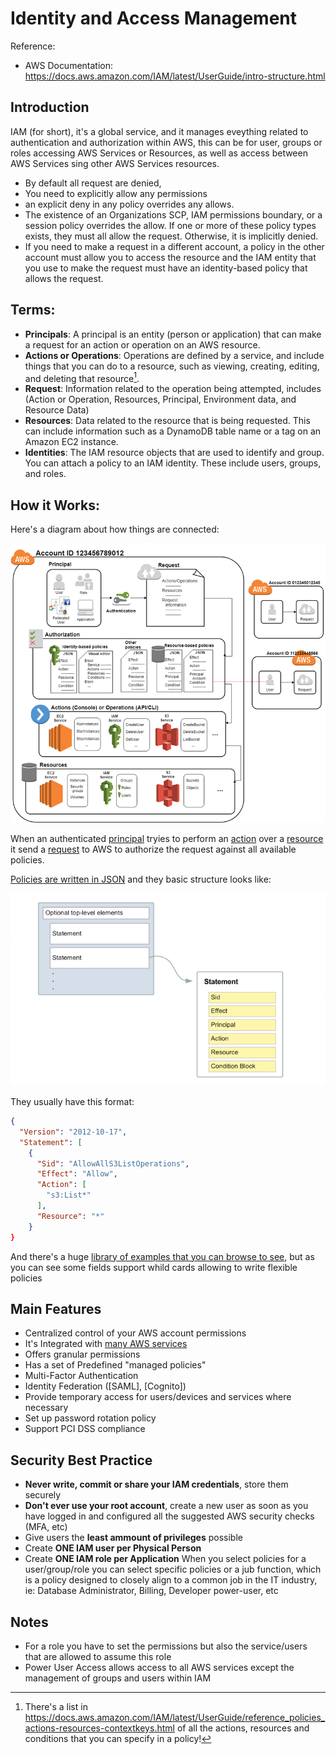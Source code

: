 # Identity and Access Management

Reference:
* AWS Documentation: https://docs.aws.amazon.com/IAM/latest/UserGuide/intro-structure.html

## Introduction
IAM (for short), it's a global service, and it manages eveything related to authentication and authorization within AWS, this can be for user, groups or roles accessing AWS Services or Resources, as well as access between AWS Services sing other AWS Services resources.

* By default all request are denied, 
* You need to explicitly allow any permissions
* an explicit deny in any policy overrides any allows.
* The existence of an Organizations SCP, IAM permissions boundary, or a session policy overrides the allow. If one or more of these policy types exists, they must all allow the request. Otherwise, it is implicitly denied.
* If you need to make a request in a different account, a policy in the other account must allow you to access the resource and the IAM entity that you use to make the request must have an identity-based policy that allows the request.

## Terms:
* **Principals**: A principal is an entity (person or application) that can make a request for an action or operation on an AWS resource.
* **Actions or Operations**: Operations are defined by a service, and include things that you can do to a resource, such as viewing, creating, editing, and deleting that resource[^1].
* **Request**: Information related to the operation being attempted, includes (Action or Operation, Resources, Principal, Environment data, and Resource Data)
* **Resources**: Data related to the resource that is being requested. This can include information such as a DynamoDB table name or a tag on an Amazon EC2 instance.
* **Identities**: The IAM resource objects that are used to identify and group. You can attach a policy to an IAM identity. These include users, groups, and roles.

## How it Works:
Here's a diagram about how things are connected:

![iam diagram](./diagram_policies.png)

When an authenticated <u>principal</u> tryies to perform an <u>action</u> over a <u>resource</u> it send a <u>request</u> to AWS to authorize the request against all available policies.

[Policies are written in JSON][3] and they basic structure looks like:

![policy structure](policy_structure_diagram.png)

They usually have this format:

```json
{
  "Version": "2012-10-17",
  "Statement": [
    {
      "Sid": "AllowAllS3ListOperations",
      "Effect": "Allow",
      "Action": [
	  	"s3:List*"
	  ],
      "Resource": "*"
    }
}
```

And there's a huge [library of examples that you can browse to see][1], but as you can see some fields support whild cards allowing to write flexible policies

## Main Features
* Centralized control of your AWS account permissions
* It's Integrated with [many AWS services][2]
* Offers granular permissions
* Has a set of Predefined "managed policies"
* Multi-Factor Authentication
* Identity Federation ([SAML], [Cognito])
* Provide temporary access for users/devices and services where necessary
* Set up password rotation policy
* Support PCI DSS compliance

## Security Best Practice
* **Never write, commit or share your IAM credentials**, store them securely
* **Don't ever use your root account**, create a new user as soon as you have logged in and configured all the suggested AWS security checks (MFA, etc)
* Give users the **least ammount of privileges** possible
* Create **ONE IAM user per Physical Person**
* Create **ONE IAM role per Application**
When you select policies for a user/group/role you can select specific policies or a jub function, which is a policy designed to closely align to a common job in the IT industry, ie: Database Administrator, Billing, Developer power-user, etc


## Notes
* For a role you have to set the permissions but also the service/users that are allowed to assume this role
* Power User Access allows access to all AWS services except the management of groups and users within IAM

[1]: https://docs.aws.amazon.com/IAM/latest/UserGuide/access_policies_examples.html
[2]: https://docs.aws.amazon.com/IAM/latest/UserGuide/reference_aws-services-that-work-with-iam.html
[3]: https://docs.aws.amazon.com/IAM/latest/UserGuide/access_policies.html#access_policies-json
[^1]: There's a list in https://docs.aws.amazon.com/IAM/latest/UserGuide/reference_policies_actions-resources-contextkeys.html of all the actions, resources and conditions that you can specify in a policy!